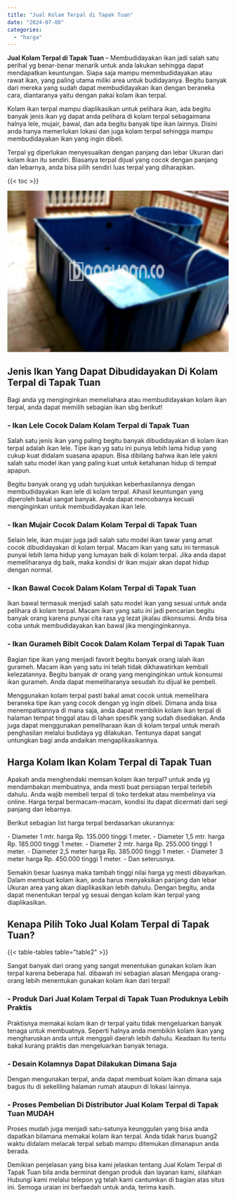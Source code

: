 ```yaml
---
title: "Jual Kolam Terpal di Tapak Tuan"
date: "2024-07-08"
categories: 
  - "harga"
---
```


**Jual Kolam Terpal di Tapak Tuan** – Membudidayakan ikan jadi salah satu perihal yg benar-benar menarik untuk anda lakukan sehingga dapat mendapatkan keuntungan. Siapa saja mampu memmbudidayakan atau rawat ikan, yang paling utama miliki area untuk budidayanya. Begitu banyak dari mereka yang sudah dapat membudidayakan ikan dengan beraneka cara, diantaranya yaitu dengan pakai kolam ikan terpal.

Kolam ikan terpal mampu diaplikasikan untuk pelihara ikan, ada begitu banyak jenis ikan yg dapat anda pelihara di kolam terpal sebagaimana halnya lele, mujair, bawal, dan ada begitu banyak tipe ikan lainnya. Disini anda hanya memerlukan lokasi dan juga kolam terpal sehingga mampu membudidayakan ikan yang ingin dibeli.

Terpal yg diperlukan menyesuaikan dengan panjang dan lebar Ukuran dari kolam ikan itu sendiri. Biasanya terpal dijual yang cocok dengan panjang dan lebarnya, anda bisa pilih sendiri luas terpal yang diharapkan.

{{< toc >}}

![Jual Kolam Terpal di Tapak Tuan](/images/jual-kolam-terpal-22.png)

## Jenis Ikan Yang Dapat Dibudidayakan Di Kolam Terpal di Tapak Tuan

Bagi anda yg menginginkan memeliahara atau membudidayakan kolam ikan terpal, anda dapat memilih sebagian ikan sbg berikut!

### \- Ikan Lele Cocok Dalam Kolam Terpal di Tapak Tuan

Salah satu jenis ikan yang paling begitu banyak dibudidayakan di kolam ikan terpal adalah ikan lele. Tipe ikan yg satu ini punya lebih lama hidup yang cukup kuat didalam suasana apapun. Bisa dibilang bahwa ikan lele yakni salah satu model ikan yang paling kuat untuk ketahanan hidup di tempat apapun.

Begitu banyak orang yg udah tunjukkan keberhasilannya dengan membudidayakan ikan lele di kolam terpal. Alhasil keuntungan yang diperoleh bakal sangat banyak. Anda dapat mencobanya kecuali menginginkan untuk membudidayakan ikan lele.

### \- Ikan Mujair Cocok Dalam Kolam Terpal di Tapak Tuan

Selain lele, ikan mujair juga jadi salah satu model ikan tawar yang amat cocok dibudidayakan di kolam terpal. Macam ikan yang satu ini termasuk punyai lebih lama hidup yang lumayan baik di kolam terpal. Jika anda dapat memeliharanya dg baik, maka kondisi dr ikan mujair akan dapat hidup dengan normal.

### \- Ikan Bawal Cocok Dalam Kolam Terpal di Tapak Tuan

Ikan bawal termasuk menjadi salah satu model ikan yang sesuai untuk anda pelihara di kolam terpal. Macam ikan yang satu ini jadi pencarian begitu banyak orang karena punyai cita rasa yg lezat jikalau dikonsumsi. Anda bisa coba untuk membudidayakan kan bawal jika menginginkannya.

### \- Ikan Gurameh Bibit Cocok Dalam Kolam Terpal di Tapak Tuan

Bagian tipe ikan yang menjadi favorit begitu banyak orang ialah ikan gurameh. Macam ikan yang satu ini telah tidak dikhawatirkan kembali kelezatannya. Begitu banyak dr orang yang menginginkan untuk konsumsi ikan gurameh. Anda dapat memeliharanya sesudah itu dijual ke pembeli.

Menggunakan kolam terpal pasti bakal amat cocok untuk memelihara beraneka tipe ikan yang cocok dengan yg ingin dibeli. Dimana anda bisa menempatkannya di mana saja, anda dapat membikin kolam ikan terpal di halaman tempat tinggal atau di lahan spesifik yang sudah disediakan. Anda juga dapat menggunakan pemeliharaan ikan di kolam terpal untuk meraih penghasilan melalui budidaya yg dilakukan. Tentunya dapat sangat untungkan bagi anda andaikan mengaplikasikannya.

## Harga Kolam Ikan Kolam Terpal di Tapak Tuan

Apakah anda menghendaki memsan kolam ikan terpal? untuk anda yg mendambakan membuatnya, anda mesti buat persiapan terpal terlebih dahulu. Anda wajib membeli terpal di toko terdekat atau membelinya via online. Harga terpal bermacam-macam, kondisi itu dapat dicermati dari segi panjang dan lebarnya.

Berikut sebagian list harga terpal berdasarkan ukurannya:

\- Diameter 1 mtr. harga Rp. 135.000 tinggi 1 meter. - Diameter 1,5 mtr. harga Rp. 185.000 tinggi 1 meter. - Diameter 2 mtr. harga Rp. 255.000 tinggi 1 meter. - Diameter 2,5 meter harga Rp. 385.000 tinggi 1 meter. - Diameter 3 meter harga Rp. 450.000 tinggi 1 meter. - Dan seterusnya.

Semakin besar luasnya maka tambah tinggi nilai harga yg mesti dibayarkan. Dalam membuat kolam ikan, anda harus menyaksikan panjang dan lebar Ukuran area yang akan diaplikasikan lebih dahulu. Dengan begitu, anda dapat menentukan terpal yg sesuai dengan kolam ikan terpal yang diaplikasikan.

## Kenapa Pilih Toko Jual Kolam Terpal di Tapak Tuan?

{{< table-tables table="table2" >}}

Sangat banyak dari orang yang sangat menentukan gunakan kolam ikan terpal karena beberapa hal. dibawah ini sebagian alasan Mengapa orang-orang lebih menentukan gunakan kolam ikan dari terpal!

### \- Produk Dari Jual Kolam Terpal di Tapak Tuan Produknya Lebih Praktis

Praktisnya memakai kolam ikan dr terpal yaitu tidak mengeluarkan banyak tenaga untuk membuatnya. Seperti halnya anda membikin kolam ikan yang mengharuskan anda untuk menggali daerah lebih dahulu. Keadaan itu tentu bakal kurang praktis dan mengeluarkan banyak tenaga.

### \- Desain Kolamnya Dapat Dilakukan Dimana Saja

Dengan mengunakan terpal, anda dapat membuat kolam ikan dimana saja bagus itu di sekeliling halaman rumah ataupun di lokasi lainnya.

### \- Proses Pembelian Di Distributor Jual Kolam Terpal di Tapak Tuan MUDAH

Proses mudah juga menjadi satu-satunya keunggulan yang bisa anda dapatkan bilamana memakai kolam ikan terpal. Anda tidak harus buang2 waktu didalam melacak terpal sebab mampu ditemukan dimanapun anda berada.

Demikian penjelasan yang bisa kami jelaskan tentang Jual Kolam Terpal di Tapak Tuan bila anda berminat dengan produk dan layanan kami, silahkan Hubungi kami melalui telepon yg telah kami cantumkan di bagian atas situs ini. Semoga uraian ini berfaedah untuk anda, terima kasih.
